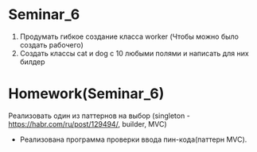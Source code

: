 # Seminar_6
1. Продумать гибкое создание класса  worker (Чтобы можно было создать рабочего)
2. Создать классы  cat и dog с 10 любыми полями и написать для них билдер
# Homework(Seminar_6)
Реализовать один из паттернов на выбор (singleton -https://habr.com/ru/post/129494/, builder, MVC)
- Реализована программа проверки ввода пин-кода(паттерн MVC).